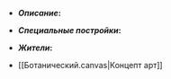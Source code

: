 - **_Описание_:**
    

- **_Специальные постройки_:**
	
- **_Жители_:**
    

- [[Ботанический.canvas|Концепт арт]]